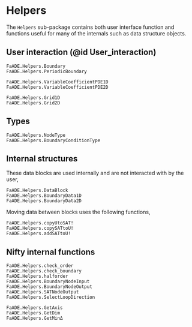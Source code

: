 # Helpers

The `Helpers` sub-package contains both user interface function and functions useful for many of the internals such as data structure objects. 

## User interaction (@id User_interaction)

```@docs
FaADE.Helpers.Boundary
FaADE.Helpers.PeriodicBoundary
```

```@docs
FaADE.Helpers.VariableCoefficientPDE1D
FaADE.Helpers.VariableCoefficientPDE2D
```

```@docs
FaADE.Helpers.Grid1D
FaADE.Helpers.Grid2D
```


## Types

```@docs
FaADE.Helpers.NodeType
FaADE.Helpers.BoundaryConditionType
```




## Internal structures

These data blocks are used internally and are not interacted with by the user,
```@docs
FaADE.Helpers.DataBlock
FaADE.Helpers.BoundaryData1D
FaADE.Helpers.BoundaryData2D
```

Moving data between blocks uses the following functions,
```@docs
FaADE.Helpers.copyUtoSAT!
FaADE.Helpers.copySATtoU!
FaADE.Helpers.addSATtoU!
```


## Nifty internal functions
```@docs
FaADE.Helpers.check_order
FaADE.Helpers.check_boundary
FaADE.Helpers.halforder
FaADE.Helpers.BoundaryNodeInput
FaADE.Helpers.BoundaryNodeOutput
FaADE.Helpers.SATNodeOutput
FaADE.Helpers.SelectLoopDirection
```

```@docs
FaADE.Helpers.GetAxis
FaADE.Helpers.GetDim
FaADE.Helpers.GetMinΔ
```

